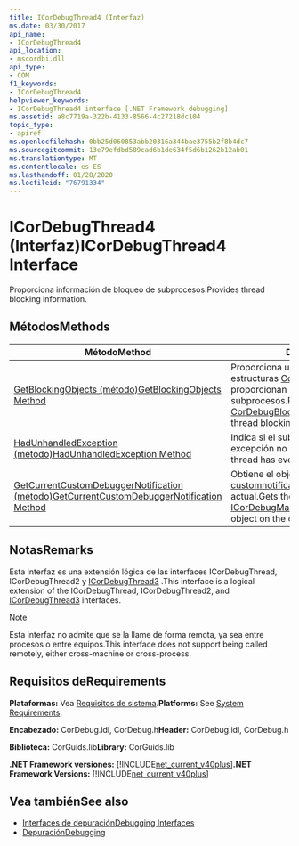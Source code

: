 ```yaml
---
title: ICorDebugThread4 (Interfaz)
ms.date: 03/30/2017
api_name:
- ICorDebugThread4
api_location:
- mscordbi.dll
api_type:
- COM
f1_keywords:
- ICorDebugThread4
helpviewer_keywords:
- ICorDebugThread4 interface [.NET Framework debugging]
ms.assetid: a8c7719a-322b-4133-8566-4c27218dc104
topic_type:
- apiref
ms.openlocfilehash: 0bb25d060853abb20316a344bae3755b2f8b4dc7
ms.sourcegitcommit: 13e79efdbd589cad6b1de634f5d6b1262b12ab01
ms.translationtype: MT
ms.contentlocale: es-ES
ms.lasthandoff: 01/28/2020
ms.locfileid: "76791334"
---
```

# <a name="icordebugthread4-interface"></a><span data-ttu-id="5a6d1-102">ICorDebugThread4 (Interfaz)</span><span class="sxs-lookup"><span data-stu-id="5a6d1-102">ICorDebugThread4 Interface</span></span>
<span data-ttu-id="5a6d1-103">Proporciona información de bloqueo de subprocesos.</span><span class="sxs-lookup"><span data-stu-id="5a6d1-103">Provides thread blocking information.</span></span>  
  
## <a name="methods"></a><span data-ttu-id="5a6d1-104">Métodos</span><span class="sxs-lookup"><span data-stu-id="5a6d1-104">Methods</span></span>  
  
|<span data-ttu-id="5a6d1-105">Método</span><span class="sxs-lookup"><span data-stu-id="5a6d1-105">Method</span></span>|<span data-ttu-id="5a6d1-106">Descripción</span><span class="sxs-lookup"><span data-stu-id="5a6d1-106">Description</span></span>|  
|------------|-----------------|  
|[<span data-ttu-id="5a6d1-107">GetBlockingObjects (método)</span><span class="sxs-lookup"><span data-stu-id="5a6d1-107">GetBlockingObjects Method</span></span>](icordebugthread4-getblockingobjects-method.md)|<span data-ttu-id="5a6d1-108">Proporciona una enumeración ordenada de las estructuras [CorDebugBlockingObject](cordebugblockingobject-structure.md) que proporcionan información de bloqueo de subprocesos.</span><span class="sxs-lookup"><span data-stu-id="5a6d1-108">Provides an ordered enumeration of [CorDebugBlockingObject](cordebugblockingobject-structure.md) structures that provide thread blocking information.</span></span>|  
|[<span data-ttu-id="5a6d1-109">HadUnhandledException (método)</span><span class="sxs-lookup"><span data-stu-id="5a6d1-109">HadUnhandledException Method</span></span>](icordebugthread4-hadunhandledexception-method.md)|<span data-ttu-id="5a6d1-110">Indica si el subproceso ha tenido alguna vez una excepción no controlada.</span><span class="sxs-lookup"><span data-stu-id="5a6d1-110">Indicates whether the thread has ever had an unhandled exception.</span></span>|  
|[<span data-ttu-id="5a6d1-111">GetCurrentCustomDebuggerNotification (método)</span><span class="sxs-lookup"><span data-stu-id="5a6d1-111">GetCurrentCustomDebuggerNotification Method</span></span>](icordebugthread4-getcurrentcustomdebuggernotification-method.md)|<span data-ttu-id="5a6d1-112">Obtiene el objeto [ICorDebugManagedCallback3 (:: customnotification (](icordebugmanagedcallback3-customnotification-method.md) actual en el subproceso actual.</span><span class="sxs-lookup"><span data-stu-id="5a6d1-112">Gets the current [ICorDebugManagedCallback3::CustomNotification](icordebugmanagedcallback3-customnotification-method.md) object on the current thread.</span></span>|  
  
## <a name="remarks"></a><span data-ttu-id="5a6d1-113">Notas</span><span class="sxs-lookup"><span data-stu-id="5a6d1-113">Remarks</span></span>  
 <span data-ttu-id="5a6d1-114">Esta interfaz es una extensión lógica de las interfaces ICorDebugThread, ICorDebugThread2 y [ICorDebugThread3](icordebugthread3-interface.md) .</span><span class="sxs-lookup"><span data-stu-id="5a6d1-114">This interface is a logical extension of the ICorDebugThread, ICorDebugThread2, and [ICorDebugThread3](icordebugthread3-interface.md) interfaces.</span></span>  
  
> [!NOTE]
> <span data-ttu-id="5a6d1-115">Esta interfaz no admite que se la llame de forma remota, ya sea entre procesos o entre equipos.</span><span class="sxs-lookup"><span data-stu-id="5a6d1-115">This interface does not support being called remotely, either cross-machine or cross-process.</span></span>  
  
## <a name="requirements"></a><span data-ttu-id="5a6d1-116">Requisitos de</span><span class="sxs-lookup"><span data-stu-id="5a6d1-116">Requirements</span></span>  
 <span data-ttu-id="5a6d1-117">**Plataformas:** Vea [Requisitos de sistema](../../../../docs/framework/get-started/system-requirements.md).</span><span class="sxs-lookup"><span data-stu-id="5a6d1-117">**Platforms:** See [System Requirements](../../../../docs/framework/get-started/system-requirements.md).</span></span>  
  
 <span data-ttu-id="5a6d1-118">**Encabezado:** CorDebug.idl, CorDebug.h</span><span class="sxs-lookup"><span data-stu-id="5a6d1-118">**Header:** CorDebug.idl, CorDebug.h</span></span>  
  
 <span data-ttu-id="5a6d1-119">**Biblioteca:** CorGuids.lib</span><span class="sxs-lookup"><span data-stu-id="5a6d1-119">**Library:** CorGuids.lib</span></span>  
  
 <span data-ttu-id="5a6d1-120">**.NET Framework versiones:** [!INCLUDE[net_current_v40plus](../../../../includes/net-current-v40plus-md.md)]</span><span class="sxs-lookup"><span data-stu-id="5a6d1-120">**.NET Framework Versions:** [!INCLUDE[net_current_v40plus](../../../../includes/net-current-v40plus-md.md)]</span></span>  
  
## <a name="see-also"></a><span data-ttu-id="5a6d1-121">Vea también</span><span class="sxs-lookup"><span data-stu-id="5a6d1-121">See also</span></span>

- [<span data-ttu-id="5a6d1-122">Interfaces de depuración</span><span class="sxs-lookup"><span data-stu-id="5a6d1-122">Debugging Interfaces</span></span>](debugging-interfaces.md)
- [<span data-ttu-id="5a6d1-123">Depuración</span><span class="sxs-lookup"><span data-stu-id="5a6d1-123">Debugging</span></span>](index.md)
